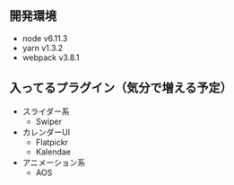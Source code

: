 ## 開発環境 ##
* node v6.11.3
* yarn v1.3.2
* webpack v3.8.1

## 入ってるプラグイン（気分で増える予定） ##
* スライダー系
    * Swiper  
* カレンダーUI
    * Flatpickr  
    * Kalendae  
* アニメーション系
    * AOS  